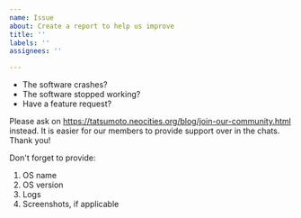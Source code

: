 ```yaml
---
name: Issue
about: Create a report to help us improve
title: ''
labels: ''
assignees: ''

---
```


- The software crashes?
- The software stopped working?
- Have a feature request?

Please ask on https://tatsumoto.neocities.org/blog/join-our-community.html instead.
It is easier for our members to provide support over in the chats. Thank you!

Don't forget to provide:

1) OS name
2) OS version
4) Logs
5) Screenshots, if applicable

